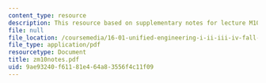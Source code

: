 ```yaml
---
content_type: resource
description: This resource based on supplementary notes for lecture M10.
file: null
file_location: /coursemedia/16-01-unified-engineering-i-ii-iii-iv-fall-2005-spring-2006/9ae93240f61181e464a83556f4c11f09_zm10notes.pdf
file_type: application/pdf
resourcetype: Document
title: zm10notes.pdf
uid: 9ae93240-f611-81e4-64a8-3556f4c11f09
---
```

